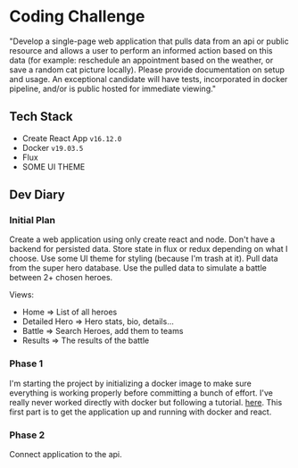 # Coding Challenge

"Develop a single-page web application that pulls data from an api or public resource and allows a user to perform an informed action based on this data (for example: reschedule an appointment based on the weather, or save a random cat picture locally). Please provide documentation on setup and usage. An exceptional candidate will have tests, incorporated in docker pipeline, and/or is public hosted for immediate viewing."

## Tech Stack

- Create React App `v16.12.0`
- Docker `v19.03.5`
- Flux
- SOME UI THEME

## Dev Diary

### Initial Plan

Create a web application using only create react and node. Don't have a backend for persisted data. Store state in flux or redux depending on what I choose. Use some UI theme for styling (because I'm trash at it). Pull data from the super hero database. Use the pulled data to simulate a battle between 2+ chosen heroes.

Views:

- Home => List of all heroes
- Detailed Hero => Hero stats, bio, details...
- Battle => Search Heroes, add them to teams
- Results => The results of the battle

### Phase 1

I'm starting the project by initializing a docker image to make sure everything is working properly before committing a bunch of effort. I've really never worked directly with docker but following a tutorial. [here](https://medium.com/@shakyShane/lets-talk-about-docker-artifacts-27454560384f). This first part is to get the application up and running with docker and react.

### Phase 2

Connect application to the api.
